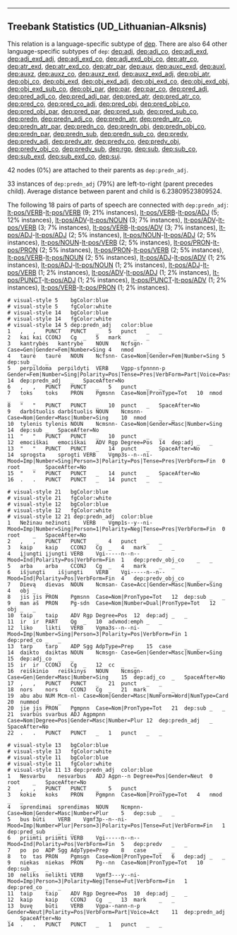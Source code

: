 

--------------------------------------------------------------------------------

## Treebank Statistics (UD_Lithuanian-Alksnis)

This relation is a language-specific subtype of [dep]().
There are also 64 other language-specific subtypes of `dep`: [dep:adj](), [dep:adj_co](), [dep:adj_exd](), [dep:adj_exd_adj](), [dep:adj_exd_co](), [dep:adj_exd_obj_co](), [dep:atr_co](), [dep:atr_exd](), [dep:atr_exd_co](), [dep:atr_par](), [dep:aux](), [dep:auxc_exd](), [dep:auxl](), [dep:auxz](), [dep:auxz_co](), [dep:auxz_exd](), [dep:auxz_exd_adj](), [dep:obj_atr](), [dep:obj_co](), [dep:obj_exd](), [dep:obj_exd_adj](), [dep:obj_exd_co](), [dep:obj_exd_obj](), [dep:obj_exd_sub_co](), [dep:obj_par](), [dep:par](), [dep:par_co](), [dep:pred_adj](), [dep:pred_adj_co](), [dep:pred_adj_par](), [dep:pred_atr](), [dep:pred_atr_co](), [dep:pred_co](), [dep:pred_co_adj](), [dep:pred_obj](), [dep:pred_obj_co](), [dep:pred_obj_par](), [dep:pred_par](), [dep:pred_sub](), [dep:pred_sub_co](), [dep:predn](), [dep:predn_adj_co](), [dep:predn_atr](), [dep:predn_atr_co](), [dep:predn_atr_par](), [dep:predn_co](), [dep:predn_obj](), [dep:predn_obj_co](), [dep:predn_par](), [dep:predn_sub](), [dep:predn_sub_co](), [dep:predv](), [dep:predv_adj](), [dep:predv_atr](), [dep:predv_co](), [dep:predv_obj](), [dep:predv_obj_co](), [dep:predv_sub](), [dep:rgp](), [dep:sub](), [dep:sub_co](), [dep:sub_exd](), [dep:sub_exd_co](), [dep:suj]().

42 nodes (0%) are attached to their parents as `dep:predn_adj`.

33 instances of `dep:predn_adj` (79%) are left-to-right (parent precedes child).
Average distance between parent and child is 6.23809523809524.

The following 18 pairs of parts of speech are connected with `dep:predn_adj`: [lt-pos/VERB]()-[lt-pos/VERB]() (9; 21% instances), [lt-pos/VERB]()-[lt-pos/ADJ]() (5; 12% instances), [lt-pos/ADV]()-[lt-pos/NOUN]() (3; 7% instances), [lt-pos/ADV]()-[lt-pos/VERB]() (3; 7% instances), [lt-pos/VERB]()-[lt-pos/ADV]() (3; 7% instances), [lt-pos/ADJ]()-[lt-pos/ADJ]() (2; 5% instances), [lt-pos/NOUN]()-[lt-pos/ADJ]() (2; 5% instances), [lt-pos/NOUN]()-[lt-pos/VERB]() (2; 5% instances), [lt-pos/PRON]()-[lt-pos/PRON]() (2; 5% instances), [lt-pos/PRON]()-[lt-pos/VERB]() (2; 5% instances), [lt-pos/VERB]()-[lt-pos/NOUN]() (2; 5% instances), [lt-pos/ADJ]()-[lt-pos/ADV]() (1; 2% instances), [lt-pos/ADJ]()-[lt-pos/NOUN]() (1; 2% instances), [lt-pos/ADJ]()-[lt-pos/VERB]() (1; 2% instances), [lt-pos/ADV]()-[lt-pos/ADJ]() (1; 2% instances), [lt-pos/PUNCT]()-[lt-pos/ADJ]() (1; 2% instances), [lt-pos/PUNCT]()-[lt-pos/ADV]() (1; 2% instances), [lt-pos/VERB]()-[lt-pos/PRON]() (1; 2% instances).


~~~ conllu
# visual-style 5	bgColor:blue
# visual-style 5	fgColor:white
# visual-style 14	bgColor:blue
# visual-style 14	fgColor:white
# visual-style 14 5 dep:predn_adj	color:blue
1	,	,	PUNCT	PUNCT	_	5	punct	_	_
2	kai	kai	CCONJ	Cg	_	5	mark	_	_
3	kantrybės	kantrybė	NOUN	Ncfsgn-	Case=Gen|Gender=Fem|Number=Sing	4	nmod	_	_
4	taurė	taurė	NOUN	Ncfsnn-	Case=Nom|Gender=Fem|Number=Sing	5	dep:sub	_	_
5	perpildoma	perpildyti	VERB	Vgpp-sfpnnnn-p	Gender=Fem|Number=Sing|Polarity=Pos|Tense=Pres|VerbForm=Part|Voice=Pass	14	dep:predn_adj	_	SpaceAfter=No
6	,	,	PUNCT	PUNCT	_	5	punct	_	_
7	toks	toks	PRON	Pgmsnn	Case=Nom|PronType=Tot	10	nmod	_	_
8	"	"	PUNCT	PUNCT	_	10	punct	_	SpaceAfter=No
9	darbštuolis	darbštuolis	NOUN	Ncmsnn-	Case=Nom|Gender=Masc|Number=Sing	10	nmod	_	_
10	tylenis	tylenis	NOUN	Ncmsnn-	Case=Nom|Gender=Masc|Number=Sing	14	dep:sub	_	SpaceAfter=No
11	"	"	PUNCT	PUNCT	_	10	punct	_	_
12	emociškai	emociškai	ADV	Rgp	Degree=Pos	14	dep:adj	_	_
13	"	"	PUNCT	PUNCT	_	14	punct	_	SpaceAfter=No
14	sprogsta	sprogti	VERB	Vgmp3s--n--ni-	Mood=Imp|Number=Sing|Person=3|Polarity=Pos|Tense=Pres|VerbForm=Fin	0	root	_	SpaceAfter=No
15	"	"	PUNCT	PUNCT	_	14	punct	_	SpaceAfter=No
16	.	.	PUNCT	PUNCT	_	14	punct	_	_

~~~


~~~ conllu
# visual-style 21	bgColor:blue
# visual-style 21	fgColor:white
# visual-style 12	bgColor:blue
# visual-style 12	fgColor:white
# visual-style 12 21 dep:predn_adj	color:blue
1	Nežinau	nežinoti	VERB	Vgmp1s--y--ni-	Mood=Imp|Number=Sing|Person=1|Polarity=Neg|Tense=Pres|VerbForm=Fin	0	root	_	SpaceAfter=No
2	,	,	PUNCT	PUNCT	_	4	punct	_	_
3	kaip	kaip	CCONJ	Cg	_	4	mark	_	_
4	įjungti	įjungti	VERB	Vgi-----n--n--	Mood=Ind|Polarity=Pos|VerbForm=Fin	1	dep:predv_obj_co	_	_
5	arba	arba	CCONJ	Cg	_	4	mark	_	_
6	išjungti	išjungti	VERB	Vgi-----n--n--	Mood=Ind|Polarity=Pos|VerbForm=Fin	4	dep:predv_obj_co	_	_
7	Dievą	dievas	NOUN	Ncmsan-	Case=Acc|Gender=Masc|Number=Sing	4	obj	_	_
8	jis	jis	PRON	Pgmsnn	Case=Nom|PronType=Tot	12	dep:sub	_	_
9	man	aš	PRON	Pg-sdn	Case=Nom|Number=Dual|PronType=Tot	12	obj	_	_
10	taip	taip	ADV	Rgp	Degree=Pos	12	dep:adj	_	_
11	ir	ir	PART	Qg	_	10	advmod:emph	_	_
12	liko	likti	VERB	Vgma3s--n--ni-	Mood=Imp|Number=Sing|Person=3|Polarity=Pos|VerbForm=Fin	1	dep:pred_co	_	_
13	tarp	tarp	ADP	Sgg	AdpType=Prep	15	case	_	_
14	daikto	daiktas	NOUN	Ncmsgn-	Case=Gen|Gender=Masc|Number=Sing	15	dep:adj_co	_	_
15	ir	ir	CCONJ	Cg	_	12	cc	_	_
16	reiškinio	reiškinys	NOUN	Ncmsgn-	Case=Gen|Gender=Masc|Number=Sing	15	dep:adj_co	_	SpaceAfter=No
17	,	,	PUNCT	PUNCT	_	21	punct	_	_
18	nors	nors	CCONJ	Cg	_	21	mark	_	_
19	abu	abu	NUM	Mcm-nl-	Case=Nom|Gender=Masc|NumForm=Word|NumType=Card	20	nummod	_	_
20	jie	jis	PRON	Pgmpnn	Case=Nom|PronType=Tot	21	dep:sub	_	_
21	svarbūs	svarbus	ADJ	Agpmpnn	Case=Nom|Degree=Pos|Gender=Masc|Number=Plur	12	dep:predn_adj	_	SpaceAfter=No
22	.	.	PUNCT	PUNCT	_	1	punct	_	_

~~~


~~~ conllu
# visual-style 13	bgColor:blue
# visual-style 13	fgColor:white
# visual-style 11	bgColor:blue
# visual-style 11	fgColor:white
# visual-style 11 13 dep:predn_adj	color:blue
1	Nesvarbu	nesvarbus	ADJ	Agpn--n	Degree=Pos|Gender=Neut	0	root	_	SpaceAfter=No
2	,	,	PUNCT	PUNCT	_	5	punct	_	_
3	kokie	koks	PRON	Pgmpnn	Case=Nom|PronType=Tot	4	nmod	_	_
4	sprendimai	sprendimas	NOUN	Ncmpnn-	Case=Nom|Gender=Masc|Number=Plur	5	dep:sub	_	_
5	bus	būti	VERB	Vgmf3p--n--ni-	Mood=Imp|Number=Plur|Person=3|Polarity=Pos|Tense=Fut|VerbForm=Fin	1	dep:pred_sub	_	_
6	priimti	priimti	VERB	Vgi-----n--n--	Mood=Ind|Polarity=Pos|VerbForm=Fin	5	dep:predv	_	_
7	po	po	ADP	Sgg	AdpType=Prep	8	case	_	_
8	to	tas	PRON	Pgmsgn	Case=Nom|PronType=Tot	6	dep:adj	_	_
9	niekas	niekas	PRON	Pg--nn	Case=Nom|PronType=Tot	10	dep:sub	_	_
10	neliks	nelikti	VERB	Vgmf3---y--ni-	Mood=Imp|Person=3|Polarity=Neg|Tense=Fut|VerbForm=Fin	1	dep:pred_co	_	_
11	taip	taip	ADV	Rgp	Degree=Pos	10	dep:adj	_	_
12	kaip	kaip	CCONJ	Cg	_	13	mark	_	_
13	buvę	būti	VERB	Vgpa--nann-n-p	Gender=Neut|Polarity=Pos|VerbForm=Part|Voice=Act	11	dep:predn_adj	_	SpaceAfter=No
14	.	.	PUNCT	PUNCT	_	1	punct	_	_

~~~


